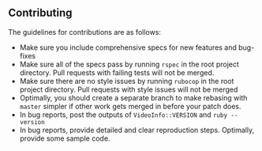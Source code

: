 Contributing
--------

The guidelines for contributions are as follows:
* Make sure you include comprehensive specs for new features and bug-fixes
* Make sure all of the specs pass by running `rspec` in the root project directory. Pull requests with failing tests will not be merged.
* Make sure there are no style issues by running `rubocop` in the root project directory. Pull requests with style issues will not be merged
* Optimally, you should create a separate branch to make rebasing with `master` simpler if other work gets merged in before your patch does.
* In bug reports, post the outputs of `VideoInfo::VERSION` and `ruby --version`
* In bug reports, provide detailed and clear reproduction steps. Optimally, provide some sample code.
